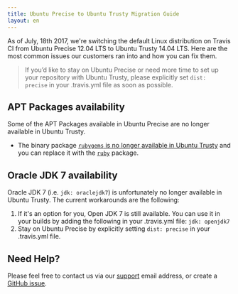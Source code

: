 ```yaml
---
title: Ubuntu Precise to Ubuntu Trusty Migration Guide
layout: en
---
```


As of July, 18th 2017, we're switching the default Linux distribution on Travis CI from Ubuntu Precise 12.04 LTS to
Ubuntu Trusty 14.04 LTS. Here are the most common issues our customers ran into and how you can fix them.

> If you’d like to stay on Ubuntu Precise or need more time to set up your repository with Ubuntu Trusty, please explicitly set `dist: precise` in your .travis.yml file as soon as possible.

## APT Packages availability

Some of the APT Packages available in Ubuntu Precise are no longer available in Ubuntu Trusty.

- The binary package [`rubygems` is no longer available in Ubuntu Trusty](https://launchpad.net/ubuntu/trusty/+package/rubygems) and you can replace it with the [`ruby`](https://packages.ubuntu.com/trusty/ruby) package.

## Oracle JDK 7 availability

Oracle JDK 7 (i.e. `jdk: oraclejdk7`) is unfortunately no longer available in Ubuntu Trusty. The current workarounds are the following:

1. If it's an option for you, Open JDK 7 is still available. You can use it in your builds by adding the following in your .travis.yml file: `jdk: openjdk7`
2. Stay on Ubuntu Precise by explicitly setting `dist: precise` in your .travis.yml file.

## Need Help?

Please feel free to contact us via our [support](mailto:support@travis-ci.com?subject=Issues%20migrating%20my%20build%20to%20Trusty) email address, or create a [GitHub issue](https://github.com/travis-ci/travis-ci/issues/new?title=Issues%20migrating%20my%20build%20to%20Trusty&body=Hi%20everyone!%20**links%20to%20the%20build%20on%20Precise%20and%20Trusty).
